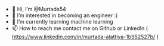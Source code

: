 - 👋 Hi, I’m @Murtada54
- 👀 I’m interested in becoming an engineer :)
- 🌱 I’m currently learning machine learning
- 📫 How to reach me contact me on Github or LinkedIn ( https://www.linkedin.com/in/murtada-alattiya-1b952527b/ )

<!---
Murtada54/Murtada54 is a ✨ special ✨ repository because its `README.md` (this file) appears on your GitHub profile.
You can click the Preview link to take a look at your changes.
--->
